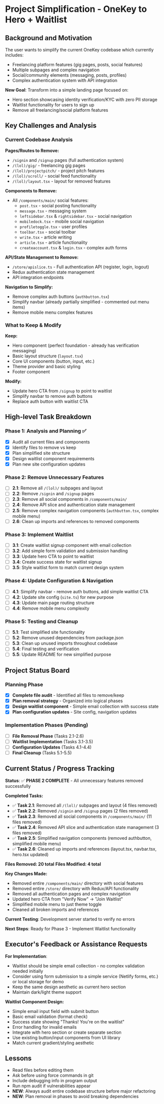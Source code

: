 # Project Simplification - OneKey to Hero + Waitlist

## Background and Motivation

The user wants to simplify the current OneKey codebase which currently includes:
- Freelancing platform features (gig pages, posts, social features)
- Multiple subpages and complex navigation
- Social/community elements (messaging, posts, profiles)
- Complex authentication system with API integration

**New Goal**: Transform into a simple landing page focused on:
- Hero section showcasing identity verification/KYC with zero PII storage
- Waitlist functionality for users to sign up
- Remove all freelancing/social platform features

## Key Challenges and Analysis

### Current Codebase Analysis
**Pages/Routes to Remove:**
- `/signin` and `/signup` pages (full authentication system)
- `/(lol)/gig/` - freelancing gig pages
- `/(lol)/projectpitch/` - project pitch features  
- `/(lol)/scroll/` - social feed functionality
- `/(lol)/layout.tsx` - layout for removed features

**Components to Remove:**
- All `/components/main/` social features:
  - `post.tsx` - social posting functionality
  - `message.tsx` - messaging system
  - `leftsidebar.tsx` & `rightsidebar.tsx` - social navigation
  - `mobiledock.tsx` - mobile social navigation
  - `profiletoggle.tsx` - user profiles
  - `toolbar.tsx` - social toolbar
  - `write.tsx` - article writing
  - `article.tsx` - article functionality
  - `createaccount.tsx` & `login.tsx` - complex auth forms

**API/State Management to Remove:**
- `/store/apislice.ts` - Full authentication API (register, login, logout)
- Redux authentication state management
- API integration endpoints

**Navigation to Simplify:**
- Remove complex auth buttons (`authbutton.tsx`)
- Simplify navbar (already partially simplified - commented out menu items)
- Remove mobile menu complex features

### What to Keep & Modify
**Keep:**
- Hero component (perfect foundation - already has verification messaging)
- Basic layout structure (`layout.tsx`)
- Core UI components (button, input, etc.)
- Theme provider and basic styling
- Footer component

**Modify:**
- Update hero CTA from `/signup` to point to waitlist
- Simplify navbar to remove auth buttons
- Replace auth button with waitlist CTA

## High-level Task Breakdown

### Phase 1: Analysis and Planning ✅
- [x] Audit all current files and components  
- [x] Identify files to remove vs keep
- [x] Plan simplified site structure
- [x] Design waitlist component requirements
- [x] Plan new site configuration updates

### Phase 2: Remove Unnecessary Features  
- [ ] **2.1**: Remove all `/(lol)/` subpages and layout
- [ ] **2.2**: Remove `/signin` and `/signup` pages
- [ ] **2.3**: Remove all social components in `/components/main/`
- [ ] **2.4**: Remove API slice and authentication state management
- [ ] **2.5**: Remove complex navigation components (`authbutton.tsx`, complex mobile menu)
- [ ] **2.6**: Clean up imports and references to removed components

### Phase 3: Implement Waitlist
- [ ] **3.1**: Create waitlist signup component with email collection
- [ ] **3.2**: Add simple form validation and submission handling
- [ ] **3.3**: Update hero CTA to point to waitlist  
- [ ] **3.4**: Create success state for waitlist signup
- [ ] **3.5**: Style waitlist form to match current design system

### Phase 4: Update Configuration & Navigation
- [ ] **4.1**: Simplify navbar - remove auth buttons, add simple waitlist CTA
- [ ] **4.2**: Update site config (`site.ts`) for new purpose
- [ ] **4.3**: Update main page routing structure
- [ ] **4.4**: Remove mobile menu complexity

### Phase 5: Testing and Cleanup
- [ ] **5.1**: Test simplified site functionality
- [ ] **5.2**: Remove unused dependencies from package.json
- [ ] **5.3**: Clean up unused imports throughout codebase
- [ ] **5.4**: Final testing and verification
- [ ] **5.5**: Update README for new simplified purpose

## Project Status Board

### Planning Phase
- [x] **Complete file audit** - Identified all files to remove/keep
- [x] **Plan removal strategy** - Organized into logical phases
- [x] **Design waitlist component** - Simple email collection with success state
- [x] **Plan configuration updates** - Site config, navigation updates

### Implementation Phases (Pending)
- [ ] **File Removal Phase** (Tasks 2.1-2.6)
- [ ] **Waitlist Implementation** (Tasks 3.1-3.5)  
- [ ] **Configuration Updates** (Tasks 4.1-4.4)
- [ ] **Final Cleanup** (Tasks 5.1-5.5)

## Current Status / Progress Tracking

**Status**: ✅ **PHASE 2 COMPLETE** - All unnecessary features removed successfully

**Completed Tasks:**
- ✅ **Task 2.1**: Removed all `/(lol)/` subpages and layout (4 files removed)
- ✅ **Task 2.2**: Removed `/signin` and `/signup` pages (2 files removed)  
- ✅ **Task 2.3**: Removed all social components in `/components/main/` (11 files removed)
- ✅ **Task 2.4**: Removed API slice and authentication state management (3 files removed)
- ✅ **Task 2.5**: Simplified navigation components (removed authbutton, simplified mobile menu)
- ✅ **Task 2.6**: Cleaned up imports and references (layout.tsx, navbar.tsx, hero.tsx updated)

**Files Removed: 20 total**
**Files Modified: 4 total**

**Key Changes Made:**
- Removed entire `/components/main/` directory with social features
- Removed entire `/store/` directory with Redux/API functionality  
- Removed all authentication pages and complex navigation
- Updated hero CTA from "Verify Now" → "Join Waitlist" 
- Simplified mobile menu to just theme toggle
- Cleaned all broken imports and references

**Current Testing**: Development server started to verify no errors

**Next Steps**: Ready for Phase 3 - Implement Waitlist functionality

## Executor's Feedback or Assistance Requests

**For Implementation**: 
- Waitlist should be simple email collection - no complex validation needed initially
- Consider using form submission to a simple service (Netlify forms, etc.) or local storage for demo
- Keep the same design aesthetic as current hero section
- Maintain dark/light theme support

**Waitlist Component Design:**
- Simple email input field with submit button
- Basic email validation (format check)
- Success state showing "Thanks! You're on the waitlist"
- Error handling for invalid emails
- Integrate with hero section or create separate section
- Use existing button/input components from UI library
- Match current gradient/styling aesthetic

## Lessons

- Read files before editing them
- Ask before using force commands in git  
- Include debugging info in program output
- Run npm audit if vulnerabilities appear
- **NEW**: Always audit entire codebase structure before major refactoring
- **NEW**: Plan removal in phases to avoid breaking dependencies 